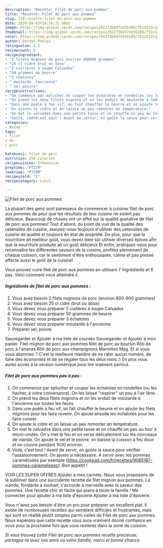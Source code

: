 ```yaml
---
description: "Recette: Filet de porc aux pommes"
title: "Recette: Filet de porc aux pommes"
slug: 119-recette-filet-de-porc-aux-pommes
date: 2020-09-03T18:30:25.906Z
image: https://img-global.cpcdn.com/recipes/022f3bb97dd5b109/751x532cq70/filet-de-porc-aux-pommes-photo-principale-de-la-recette.jpg
thumbnail: https://img-global.cpcdn.com/recipes/022f3bb97dd5b109/751x532cq70/filet-de-porc-aux-pommes-photo-principale-de-la-recette.jpg
cover: https://img-global.cpcdn.com/recipes/022f3bb97dd5b109/751x532cq70/filet-de-porc-aux-pommes-photo-principale-de-la-recette.jpg
author: Gordon Phelps
ratingvalue: 4.1
reviewcount: 8
recipeingredient:
- "2 filets mignons de porc environ 800900 grammes"
- "25 cl cidre brut ou doux"
- "2 cuillères à soupe Calvados"
- "50 grammes de beurre"
- "3 chalotes"
- " moutarde  lancienne"
- " sel poivre"
recipeinstructions:
- "On commence par éplucher et couper les échalotes en rondelles (ou les hacher, à votre convenance). On les laisse &#34;respirer&#34; un peu à l&#39;air libre."
- "On prend les deux filets mignons et on les enduit de moutarde à l&#39;ancienne sur toutes les faces."
- "Dans une poêle à feu vif, on fait chauffer le beurre et on ajoute les filets mignons pour les faire revenir. On ajoute ensuite les échalotes pour les faire colorer."
- "On ajoute le cidre et on laisse un peu remonter en température."
- "On met le calvados dans une petite tasse et on chauffe un peu au four à micro-ondes. On y met le feu et on verse délicatement sur les morceaux de viande. On ajoute le sel et le poivre, on baisse la cuisson à feu doux et on couvre pendant 1h30 environ."
- "Voilà, c&#39;est tout ! Avant de servir, on goûte la sauce pour vérifier l&#39;assaisonnement. On ajuste si nécessaire. A servir avec les pommes caramélisées par exemple (https://cookpad.com/fr/recettes/9065187-pommes-caramelisees). Bon appétit !"
categories:
- Resep
tags:
- filet
- de
- porc

katakunci: filet de porc 
nutrition: 250 calories
recipecuisine: Indonesian
preptime: "PT27M"
cooktime: "PT59M"
recipeyield: "1"
recipecategory: Lunch

---
```



![Filet de porc aux pommes](https://img-global.cpcdn.com/recipes/022f3bb97dd5b109/751x532cq70/filet-de-porc-aux-pommes-photo-principale-de-la-recette.jpg)

La plupart des gens sont paresseux de commencer à cuisiner filet de porc aux pommes de peur que les résultats de leur cuisine ne soient pas délicieux. Beaucoup de choses ont un effet sur la qualité gustative de filet de porc aux pommes! Tout d'abord, du point de vue de la qualité des ustensiles de cuisine, assurez-vous toujours d'utiliser des ustensiles de cuisine de qualité et toujours en état de propreté. De plus, pour que la nourriture ait meilleur goût, vous devez bien sûr utiliser diverses épices afin que la nourriture produite ait un goût délicieux Et enfin, pratiquez-vous pour reconnaître les différentes saveurs de la cuisine, profitez pleinement de chaque cuisson, car le sentiment d'être enthousiaste, calme et pas pressé affecte aussi le goût de la cuisine!

<!--inarticleads1-->

Vous pouvez cuire filet de porc aux pommes en utilisant 7 Ingrédients et 6 pas. Voici comment vous atteindre il.

##### Ingrédients de filet de porc aux pommes :

1. Vous avez besoin 2 filets mignons de porc (environ 800-900 grammes)
1. Vous avez besoin 25 cl cidre (brut ou doux)
1. Vous devez vous préparer 2 cuillères à soupe Calvados
1. Vous devez vous préparer 50 grammes de beurre
1. Vous devez vous préparer 3 échalotes
1. Vous devez vous préparer  moutarde à l&#39;ancienne
1. Préparer  sel, poivre


Sauvegarder et Ajouter à ma liste de courses Sauvegarder et Ajouter à mon panier. Filet mignon de porc aux pommes Rôti de porc au boursin Rôti de porc à l&#39;ananas Rôti de porc aux champignons Marmiton Mag. Et si vous vous abonniez ? C&#39;est la meilleure manière de ne rater aucun numéro, de faire des économies et de se régaler tous les deux mois :) En plus vous aurez accès à la version numérique pour lire vraiment partout. 

<!--inarticleads2-->

##### Filet de porc aux pommes pas à pas :

1. On commence par éplucher et couper les échalotes en rondelles (ou les hacher, à votre convenance). On les laisse &#34;respirer&#34; un peu à l&#39;air libre.
1. On prend les deux filets mignons et on les enduit de moutarde à l&#39;ancienne sur toutes les faces.
1. Dans une poêle à feu vif, on fait chauffer le beurre et on ajoute les filets mignons pour les faire revenir. On ajoute ensuite les échalotes pour les faire colorer.
1. On ajoute le cidre et on laisse un peu remonter en température.
1. On met le calvados dans une petite tasse et on chauffe un peu au four à micro-ondes. On y met le feu et on verse délicatement sur les morceaux de viande. On ajoute le sel et le poivre, on baisse la cuisson à feu doux et on couvre pendant 1h30 environ.
1. Voilà, c&#39;est tout ! Avant de servir, on goûte la sauce pour vérifier l&#39;assaisonnement. On ajuste si nécessaire. A servir avec les pommes caramélisées par exemple (https://cookpad.com/fr/recettes/9065187-pommes-caramelisees). Bon appétit !


VOIR LES SUPER OFFRES Ajouter à mes carnets. Nous vous proposons de la sublimer dans une succulente recette de filet mignon aux pommes. La viande, fondante à souhait, s&#39;accorde à merveille avec la saveur des pommes. Une recette chic et facile qui plaira à toute la famille ! Me connecter pour ajouter à ma liste d&#39;épicerie Ajouter à ma liste d&#39;épicerie. 

<!--inarticleads1-->

<p>
Vous n'avez pas besoin d'être un pro pour préparer un excellent plat. Il existe de nombreuses recettes qui semblent difficiles et frustrantes, mais qui sont en réalité plutôt simples parmi celles de Filet de porc aux pommes. Nous espérons que cette recette vous aura vraiment donné confiance en vous pour la prochaine fois que vous resterez dans la zone de cuisson.
</p>

<p>
<i>Si vous trouvez cette Filet de porc aux pommes recette précieuse, partagez-la avec vos amis ou votre famille, merci et bonne chance.</i>
</p>

